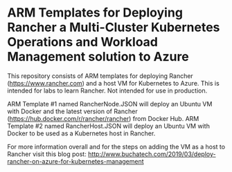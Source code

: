 # ARM Templates for Deploying Rancher a Multi-Cluster Kubernetes Operations and Workload Management solution to Azure
This repository consists of ARM templates for deploying Rancher (https://www.rancher.com) and a host VM for Kubernetes to Azure. This is intended for labs to learn Rancher. Not intended for use in production. 

ARM Template #1 named RancherNode.JSON will deploy an Ubuntu VM with Docker and the latest version of Rancher (https://hub.docker.com/r/rancher/rancher) from Docker Hub. ARM Template #2 named RancherHost.JSON will deploy an Ubuntu VM with Docker to be used as a Kubernetes host in Rancher. 

For more information overall and for the steps on adding the VM as a host to Rancher visit this blog post:
http://www.buchatech.com/2019/03/deploy-rancher-on-azure-for-kubernetes-management
